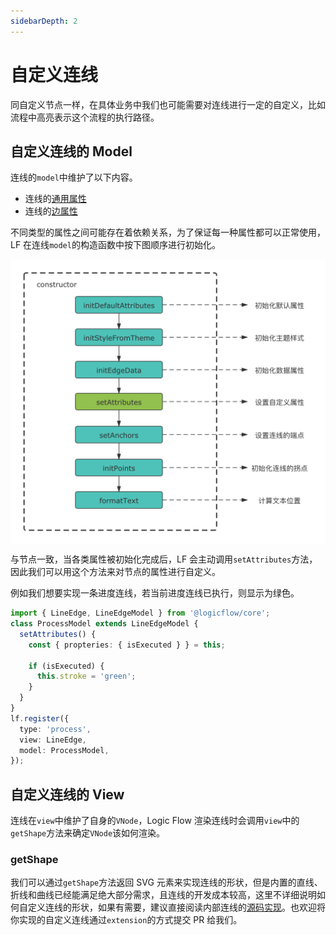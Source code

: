```yaml
---
sidebarDepth: 2
---
```


# 自定义连线

同自定义节点一样，在具体业务中我们也可能需要对连线进行一定的自定义，比如流程中高亮表示这个流程的执行路径。

## 自定义连线的 Model

连线的`model`中维护了以下内容。

- 连线的[通用属性](/api/edgeApi.html#通用属性)
- 连线的[边属性](/api/edgeApi.html#边属性)

不同类型的属性之间可能存在着依赖关系，为了保证每一种属性都可以正常使用，LF 在连线`model`的构造函数中按下图顺序进行初始化。

<img src="../../assets/images/custom-edge-model.png" alt="连线属性初始化顺序" style="display: block; margin: 0 auto; zoom: 50%;"  />

与节点一致，当各类属性被初始化完成后，LF 会主动调用`setAttributes`方法，因此我们可以用这个方法来对节点的属性进行自定义。

例如我们想要实现一条进度连线，若当前进度连线已执行，则显示为绿色。

```ts
import { LineEdge, LineEdgeModel } from '@logicflow/core';
class ProcessModel extends LineEdgeModel {
  setAttributes() {
    const { propteries: { isExecuted } } = this;

    if (isExecuted) {
      this.stroke = 'green';
    }
  }
}
lf.register({
  type: 'process',
  view: LineEdge,
  model: ProcessModel,
});
```

<example
  :height="250"
  iframeId="iframe-1"
  href="/examples/#/advance/custom-edge/process"
/>

## 自定义连线的 View

连线在`view`中维护了自身的`VNode`，Logic Flow 渲染连线时会调用`view`中的`getShape`方法来确定`VNode`该如何渲染。

### getShape

我们可以通过`getShape`方法返回 SVG 元素来实现连线的形状，但是内置的直线、折线和曲线已经能满足绝大部分需求，且连线的开发成本较高，这里不详细说明如何自定义连线的形状，如果有需要，建议直接阅读内部连线的[源码实现](https://github.com/didi/LogicFlow/blob/cdc19ddfb6774005b3f57cb4e27d54e8e25572b4/packages/core/src/view/edge/LineEdge.tsx)。也欢迎将你实现的自定义连线通过`extension`的方式提交 PR 给我们。

